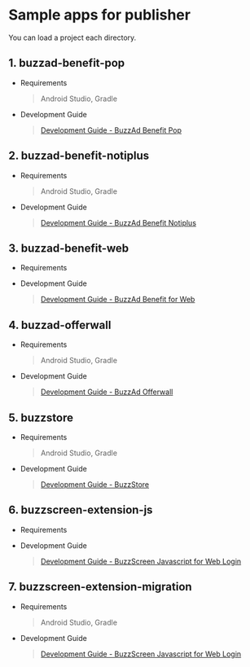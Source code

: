 # Sample apps for publisher

You can load a project each directory.

## 1. buzzad-benefit-pop
- Requirements
    > Android Studio, Gradle
- Development Guide
    > [Development Guide - BuzzAd Benefit Pop](https://buzzvil.atlassian.net/wiki/spaces/DEV/pages/480346356/BuzzAdPop)

## 2. buzzad-benefit-notiplus
- Requirements
    > Android Studio, Gradle
- Development Guide
    > [Development Guide - BuzzAd Benefit Notiplus](https://buzzvil.atlassian.net/wiki/spaces/DEV/pages/508362869/BuzzAdNotiPlus)

## 3. buzzad-benefit-web
- Requirements
    >
- Development Guide
    > [Development Guide - BuzzAd Benefit for Web](https://buzzvil.github.io/buzzad-benefit-sdk-publisher-web/)

## 4. buzzad-offerwall
- Requirements
    > Android Studio, Gradle
- Development Guide
    > [Development Guide - BuzzAd Offerwall](https://buzzvil.atlassian.net/wiki/spaces/BDG/pages/404422805/3.+AOS+SDK)

## 5. buzzstore
- Requirements
    > Android Studio, Gradle
- Development Guide
    > [Development Guide - BuzzStore](./buzzstore/README.md)

## 6. buzzscreen-extension-js
- Requirements
    >
- Development Guide
    > [Development Guide - BuzzScreen Javascript for Web Login](https://buzzvil.atlassian.net/wiki/spaces/BDG/pages/390627423/BuzzScreen+JS+Extension+SDK+Usage)

## 7. buzzscreen-extension-migration
- Requirements
    > Android Studio, Gradle
- Development Guide
    > [Development Guide - BuzzScreen Javascript for Web Login](https://buzzvil.atlassian.net/wiki/spaces/BDG/pages/386924671/BuzzScreen+Migration+SDK)

